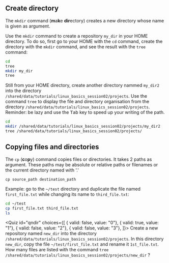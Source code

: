<script>
import Quiz from "components/Quiz.svelte";
</script>

## Create directory

The `mkdir` command (**m**a**k**e **dir**ectory) creates a new directory whose name is given as argument.

Use the `mkdir` command to create a repository `my_dir` in your HOME directory. To do so, first go to your HOME with the `cd` command, create the directory with the `mkdir` command, and see the result with the `tree` command:

```bash
cd
tree
mkdir my_dir
tree
```

Still from your HOME directory, create another directory nammed `my_dir2` into the directory `/shared/data/tutorials/linux_basics_session02/projects`. 
Use the command `tree` to display the file and directory organisation from the directory `/shared/data/tutorials/linux_basics_session02/projects`. Reminder: be lazy and use the <kbd>Tab</kbd> key to speed up your writing of the path.

```bash
cd
mkdir /shared/data/tutorials/linux_basics_session02/projects/my_dir2
tree /shared/data/tutorials/linux_basics_session02/projects/
```

## Copying files and directories

The `cp` (**c**o**p**y) command copies files or directories. It takes 2 paths as argument. These paths may be absolute or relative paths or filenames or the current directory named with '.'


`cp source_path destination_path`


Example: go to the `~/test` directory and duplicate the file named `first_file.txt` while changing its name to `third_file.txt`:

```bash
cd ~/test
cp first_file.txt third_file.txt
ls 
```
<!---
With the option `-r` (**r**ecursive), the `cp` command copies all files of the source directory to the destination directory.

⚠️ Currently, the `-r` option is not supported in this course. We will change this as soon as possible but in the meantime the following commands do not work.

Try to copy the `~/test` repository and its content to a new directory named `my_test` in the directory `/shared/data/tutorials/linux_basics_session02/projects`:

```bash
tree /shared/data/tutorials/linux_basics_session02/projects
cp -r ~/test /shared/data/tutorials/linux_basics_session02/projects/my_test
tree /shared/data/tutorials/linux_basics_session02/projects
```
--->

<Quiz id="qndir" choices={[
	{ valid: false, value: "0"},
	{ valid: true, value: "1"},
	{ valid: false, value: "2"},
	{ valid: false, value: "3"},
]}>
	<span slot="prompt">
		Create a new repository named `new_dir` into the directory `/shared/data/tutorials/linux_basics_session02/projects`. In this directory `new_dir`, copy the file `~/test/first_file.txt` and rename it `1st_file.txt`. How many files are listed with the command `tree /shared/data/tutorials/linux_basics_session02/projects/new_dir` ?
	</span>
</Quiz>

